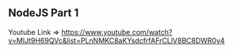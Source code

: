 ## NodeJS Part 1
Youtube Link => https://www.youtube.com/watch?v=MIJt9H69QVc&list=PLnNMKC8aKYsdcfrfAFrCLlV8BC8DWR0y4